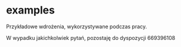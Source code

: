 # examples
Przykładowe wdrożenia, wykorzystywane podczas pracy.

W wypadku jakichkolwiek pytań, pozostaję do dyspozycji 669396108
